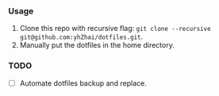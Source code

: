 ### Usage

1. Clone this repo with recursive flag: `git clone --recursive git@github.com:yhZhai/dotfiles.git`.
2. Manually put the dotfiles in the home directory.

### TODO

- [ ] Automate dotfiles backup and replace.